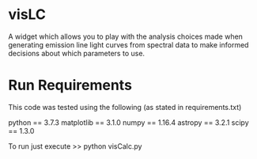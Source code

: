 # visLC
A widget which allows you to play with the analysis choices made when generating emission line light curves from
spectral data to make informed decisions about which parameters to use.

# Run Requirements
This code was tested using the following (as stated in requirements.txt)

python == 3.7.3
matplotlib == 3.1.0
numpy == 1.16.4
astropy == 3.2.1
scipy == 1.3.0

To run just execute >> python visCalc.py